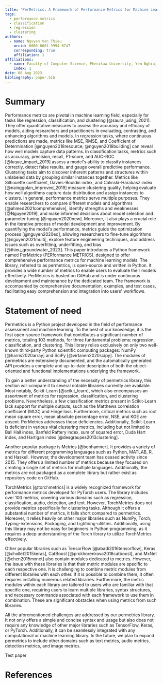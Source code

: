 ```yaml
---
title: 'PerMetrics: A Framework of Performance Metrics for Machine Learning Models'
tags:
  - performance metrics
  - classification 
  - regression
  - clustering
authors:
  - name: Nguyen Van Thieu
    orcid: 0000-0001-9994-8747
    corresponding: true
    affiliation: 1
affiliations:
  - name: Faculty of Computer Science, Phenikaa University, Yen Nghia, Ha Dong, Hanoi, 12116, Vietnam.
    index: 1
date: 08 Aug 2023
bibliography: paper.bib
---
```


# Summary

Performance metrics are pivotal in machine learning field, especially for tasks like regression, classification, and clustering [@saura_using_2021]. They offer quantitative measures to assess the accuracy and efficacy of models, aiding researchers and practitioners in evaluating, contrasting, and enhancing algorithms and models.
In regression tasks, where continuous predictions are made, metrics like MSE, RMSE, and Coefficient of Determination [@nguyen2018resource; @nguyen2019building] can reveal how well models capture data patterns. In classification tasks, metrics such as accuracy, precision, recall, F1-score, and AUC-ROC [@luque_impact_2019] assess a model's ability to classify instances correctly, detect false results, and gauge overall predictive performance. Clustering tasks aim to discover inherent patterns and structures within unlabeled data by grouping similar instances together. Metrics like Silhouette coefficient, Davies-Bouldin index, and Calinski-Harabasz index [@nainggolan_improved_2019] measure clustering quality, helping evaluate how well algorithms capture data distribution and assign instances to clusters.
In general, performance metrics serve multiple purposes. They enable researchers to compare different models and algorithms [@ahmed2021comprehensive], identify strengths and weaknesses [@Nguyen2019], and make informed decisions about model selection and parameter tuning [@nguyen2020new]. Moreover, it also plays a crucial role in the iterative process of model development and improvement. By quantifying the model's performance, metrics guide the optimization process [@nguyen2020eo], allowing researchers to fine-tune algorithms [@nguyen2021multi], explore feature engineering techniques, and address issues such as overfitting, underfitting, and bias [@thieu_groundwater_2023].
This paper introduces a Python framework named PerMetrics (PERformance METRICS), designed to offer comprehensive performance metrics for machine learning models. The library, referred to as permetrics, is open-source and written in Python. It provides a wide number of metrics to enable users to evaluate their models effectively. PerMetrics is hosted on GitHub and is under continuous development and maintenance by the dedicated team. The framework is accompanied by comprehensive documentation, examples, and test cases, facilitating easy comprehension and integration into users' workflows.


# Statement of need

Permetrics is a Python project developed in the field of performance assessment and machine learning. To the best of our knowledge, it is the first open-source framework that contributes a significant number of metrics, totaling 103 methods, for three fundamental problems: regression, classification, and clustering. This library relies exclusively on only two well-known third-party Python scientific computing packages: NumPy [@harris2020array] and SciPy [@virtanen2020scipy]. The modules of permetrics are extensively documented, and the automatically generated API provides a complete and up-to-date description of both the object-oriented and functional implementations underlying the framework.

To gain a better understanding of the necessity of permetrics library, this section will compare it to several notable libraries currently are available. Most notably, Scikit-Learn [@scikit_learn], which also encompasses an assortment of metrics for regression, classification, and clustering problems. Nevertheless, a few classification metrics present in Scikit-Learn lack support for multiple outputs, such as the Matthews correlation coefficient (MCC) and Hinge loss. Furthermore, critical metrics such as root mean square error, mean absolute percentage error, NSE, and KGE are absent. PerMetrics addresses these deficiencies. Additionally, Scikit-Learn is deficient in various vital clustering metrics, including but not limited to Ball Hall index, Banfeld Raftery index, sum of squared error, Duda Hart index, and Hartigan index [@desgraupes2013clustering].

Another popular package is Metrics [@benhamner]. It provides a variety of metrics for different programming languages such as Python, MATLAB, R, and Haskell. However, the development team has ceased activity since 2015. They offers a limited number of metrics because they focused on creating a single set of metrics for multiple languages. Additionally, the metrics are not packaged as a complete library but rather exist as repository code on GitHub.

TorchMetrics [@torchmetrics] is a widely recognized framework for performance metrics developed for PyTorch users. The library includes over 100 metrics, covering various domains such as regression, classification, audio, detection, and text. However, TorchMetrics does not provide metrics specifically for clustering tasks. Although it offers a substantial number of metrics, it falls short compared to permetrics. Moreover, it relies heavily on other major libraries such as NumPy, Torch, Typing-extensions, Packaging, and Lightning-utilities. Additionally, using this library may not be easy for beginners in Python programming, as it requires a deep understanding of the Torch library to utilize TorchMetrics effectively.

Other popular libraries such as TensorFlow [@abadi2016tensorflow], Keras [@chollet2015keras], CatBoost [@prokhorenkova2018catboost], and MxNet [@chen2015mxnet] also contain modules dedicated to metrics. However, the issue with these libraries is that their metric modules are specific to each respective one. It is challenging to combine metric modules from different libraries with each other. If it is possible to combine them, it often requires installing numerous related libraries. Furthermore, the metric modules within each library are tailored to users who are familiar with that specific one, requiring users to learn multiple libraries, syntax structures, and necessary commands associated with each framework to use them in combination. These are significant obstacles when using metrics from such libraries.

All the aforementioned challenges are addressed by our permetrics library. It not only offers a simple and concise syntax and usage but also does not require any knowledge of other major libraries such as TensorFlow, Keras, or PyTorch. Additionally, it can be seamlessly integrated with any computational or machine learning library. In the future, we plan to expand permetrics to include other domains such as text metrics, audio metrics, detection metrics, and image metrics.

Test paper

# References
